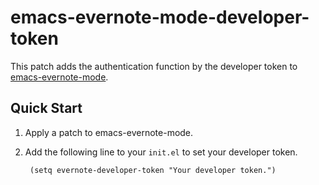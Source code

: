 emacs-evernote-mode-developer-token
===================================

This patch adds the authentication function by the developer token to [emacs-evernote-mode][].

[emacs-evernote-mode]: <https://code.google.com/p/emacs-evernote-mode/> "emacs-evernote-mode"

Quick Start
-----------
1. Apply a patch to emacs-evernote-mode.
2. Add the following line to your `init.el` to set your developer token.

        (setq evernote-developer-token "Your developer token.")
